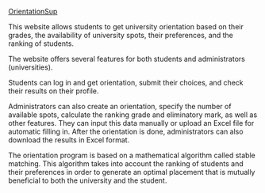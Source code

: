 [OrientationSup](http://orientationsup.atwebpages.com)

This website allows students to get university orientation based on their grades, the availability of university spots, their preferences, and the ranking of students. 

The website offers several features for both students and administrators (universities). 

Students can log in and get orientation, submit their choices, and check their results on their profile. 

Administrators can also create an orientation, specify the number of available spots, calculate the ranking grade and eliminatory mark, as well as other features. They can input this data manually or upload an Excel file for automatic filling in. After the orientation is done, administrators can also download the results in Excel format.

The orientation program is based on a mathematical algorithm called stable matching. This algorithm takes into account the ranking of students and their preferences in order to generate an optimal placement that is mutually beneficial to both the university and the student.
